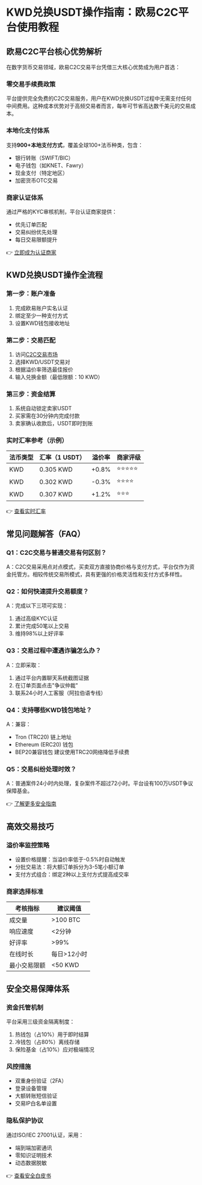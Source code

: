 # KWD兑换USDT操作指南：欧易C2C平台使用教程

## 欧易C2C平台核心优势解析

在数字货币交易领域，欧易C2C交易平台凭借三大核心优势成为用户首选：

### 零交易手续费政策
平台提供完全免费的C2C交易服务，用户在KWD兑换USDT过程中无需支付任何中间费用。这种成本优势对于高频交易者而言，每年可节省高达数千美元的交易成本。

### 本地化支付体系
支持**900+本地支付方式**，覆盖全球100+法币种类，包含：
- 银行转账（SWIFT/BIC）
- 电子钱包（如KNET、Fawry）
- 现金支付（特定地区）
- 加密货币OTC交易

### 商家认证体系
通过严格的KYC审核机制，平台认证商家提供：
- 优先订单匹配
- 交易纠纷优先处理
- 每日交易限额提升

👉 [立即成为认证商家](https://bit.ly/okx_welcome)

## KWD兑换USDT操作全流程

### 第一步：账户准备
1. 完成欧易账户实名认证
2. 绑定至少一种支付方式
3. 设置KWD钱包接收地址

### 第二步：交易匹配
1. 访问[C2C交易市场](https://bit.ly/okx_welcome)
2. 选择KWD/USDT交易对
3. 根据溢价率筛选最佳报价
4. 输入兑换金额（最低限额：10 KWD）

### 第三步：资金结算
1. 系统自动锁定卖家USDT
2. 买家需在30分钟内完成付款
3. 卖家确认收款后，USDT即时到账

### 实时汇率参考（示例）

| 法币类型 | 汇率（1 USDT） | 溢价率 | 商家评级 |
|----------|----------------|--------|----------|
| KWD      | 0.305 KWD       | +0.8%  | ⭐⭐⭐⭐⭐  |
| KWD      | 0.302 KWD       | -0.3%  | ⭐⭐⭐⭐    |
| KWD      | 0.307 KWD       | +1.2%  | ⭐⭐⭐     |

👉 [查看实时汇率](https://bit.ly/okx_welcome)

## 常见问题解答（FAQ）

### Q1：C2C交易与普通交易有何区别？
A：C2C交易采用点对点模式，买卖双方直接协商价格与支付方式，平台仅作为资金托管方。相较传统交易所模式，具有更强的价格灵活性和支付方式多样性。

### Q2：如何快速提升交易额度？
A：完成以下三项可实现：
1. 通过高级KYC认证
2. 累计完成50笔以上交易
3. 维持98%以上好评率

### Q3：交易过程中遭遇诈骗怎么办？
A：立即采取：
1. 通过平台内置聊天系统截图证据
2. 在订单页面点击"争议仲裁"
3. 联系24小时人工客服（阿拉伯语专线）

### Q4：支持哪些KWD钱包地址？
A：兼容：
- Tron (TRC20) 链上地址
- Ethereum (ERC20) 钱包
- BEP20兼容钱包
建议使用TRC20网络降低手续费

### Q5：交易纠纷处理时效？
A：普通案件24小时内处理，复杂案件不超过72小时。平台设有100万USDT争议保障基金。

👉 [了解更多安全指南](https://bit.ly/okx_welcome)

## 高效交易技巧

### 溢价率监控策略
- 设置价格提醒：当溢价率低于-0.5%时自动触发
- 分批交易法：将大额订单拆分为3-5笔小额订单
- 支付方式组合：绑定2种以上支付方式提高成交率

### 商家选择标准
| 考核指标       | 建议阈值   |
|----------------|------------|
| 成交量         | >100 BTC   |
| 响应速度       | <2分钟     |
| 好评率         | >99%       |
| 在线时长       | 每日>12小时|
| 最小交易限额   | <50 KWD    |

## 安全交易保障体系

### 资金托管机制
平台采用三级资金隔离制度：
1. 热钱包（占10%）用于即时结算
2. 冷钱包（占80%）离线存储
3. 保险基金（占10%）应对极端情况

### 风控措施
- 双重身份验证（2FA）
- 登录设备管理
- 大额转账短信验证
- 交易IP白名单设置

### 隐私保护协议
通过ISO/IEC 27001认证，采用：
- 端到端加密通讯
- 零知识证明技术
- 动态数据脱敏

👉 [查看安全白皮书](https://bit.ly/okx_welcome)